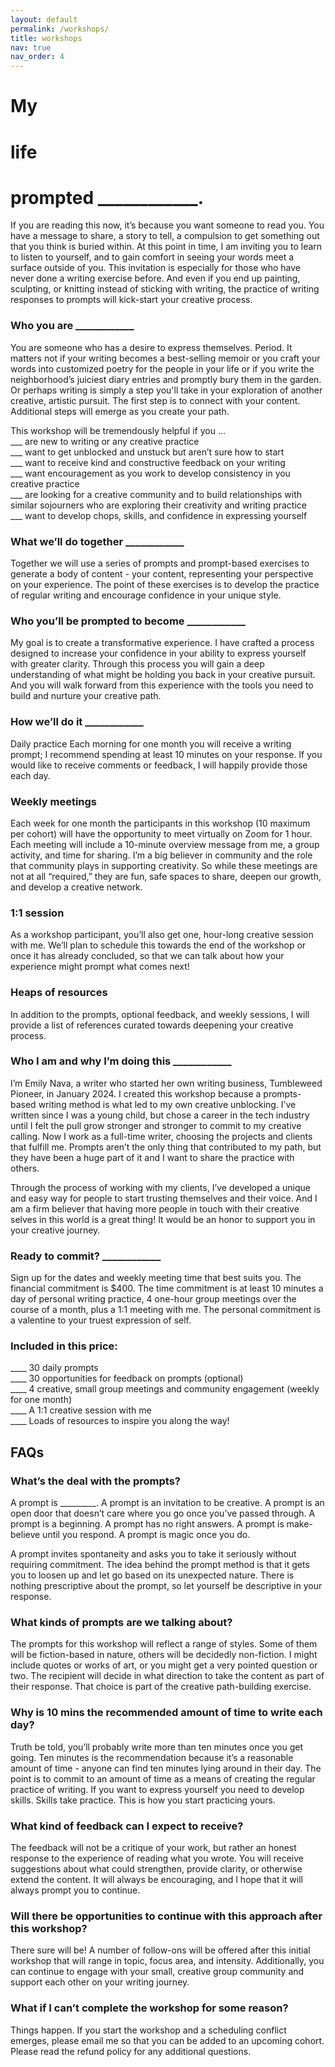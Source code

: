 ```yaml
---
layout: default
permalink: /workshops/
title: workshops
nav: true
nav_order: 4
---
```


# My
# life
# prompted ____________.

If you are reading this now, it’s because you want someone to read you. You have a message to share, a story to tell, a compulsion to get something out that you think is buried within. At this point in time, I am inviting you to learn to listen to yourself, and to gain comfort in seeing your words meet a surface outside of you. This invitation is especially for those who have never done a writing exercise before. And even if you end up painting, sculpting, or knitting instead of sticking with writing, the practice of writing responses to prompts will kick-start your creative process.  


### Who you are ____________ 
You are someone who has a desire to express themselves. Period. It matters not if your writing becomes a best-selling memoir or you craft your words into customized poetry for the people in your life or if you write the neighborhood’s juiciest diary entries and promptly bury them in the garden. Or perhaps writing is simply a step you'll take in your exploration of another creative, artistic pursuit. The first step is to connect with your content. Additional steps will emerge as you create your path. 

This workshop will be tremendously helpful if you …\
\_\_\_ are new to writing or any creative practice\
\_\_\_ want to get unblocked and unstuck but aren’t sure how to start\
\_\_\_ want to receive kind and constructive feedback on your writing\
\_\_\_ want encouragement as you work to develop consistency in you creative practice\
\_\_\_ are looking for a creative community and to build relationships with similar sojourners who are exploring their creativity and writing practice\
\_\_\_ want to develop chops, skills, and confidence in expressing yourself

### What we’ll do together ____________ 
Together we will use a series of prompts and prompt-based exercises to generate a body of content - your content, representing your perspective on your experience. The point of these exercises is to develop the practice of regular writing and encourage confidence in your unique style. 

### Who you’ll be prompted to become ____________ 
My goal is to create a transformative experience. I have crafted a process designed to increase your confidence in your ability to express yourself with greater clarity. Through this process you will gain a deep understanding of what might be holding you back in your creative pursuit. And you will walk forward from this experience with the tools you need to build and nurture your creative path. 

### How we’ll do it ____________ 
Daily practice
Each morning for one month you will receive a writing prompt; I recommend spending at least 10 minutes on your response. If you would like to receive comments or feedback, I will happily provide those each day. 

### Weekly meetings 
Each week for one month the participants in this workshop (10 maximum per cohort) will have the opportunity to meet virtually on Zoom for 1 hour. Each meeting will include a 10-minute overview message from me, a group activity, and time for sharing. I’m a big believer in community and the role that community plays in supporting creativity. So while these meetings are not at all “required,” they are fun, safe spaces to share, deepen our growth, and develop a creative network.

### 1:1 session 
As a workshop participant, you’ll also get one, hour-long creative session with me. We’ll plan to schedule this towards the end of the workshop or once it has already concluded, so that we can talk about how your experience might prompt what comes next! 

### Heaps of resources
In addition to the prompts, optional feedback, and weekly sessions, I will provide a list of references curated towards deepening your creative process. 

### Who I am and why I’m doing this ____________ 
I’m Emily Nava, a writer who started her own writing business, Tumbleweed Pioneer, in January 2024. I created this workshop because a prompts-based writing method is what led to my own creative unblocking. I’ve written since I was a young child, but chose a career in the tech industry until I felt the pull grow stronger and stronger to commit to my creative calling. Now I work as a full-time writer, choosing the projects and clients that fulfill me. Prompts aren’t the only thing that contributed to my path, but they have been a huge part of it and I want to share the practice with others. 

Through the process of working with my clients, I’ve developed a unique and easy way for people to start trusting themselves and their voice. And I am a firm believer that having more people in touch with their creative selves in this world is a great thing! It would be an honor to support you in your creative journey. 

### Ready to commit? ____________ 
Sign up for the dates and weekly meeting time that best suits you. The financial commitment is $400. The time commitment is at least 10 minutes a day of personal writing practice, 4 one-hour group meetings over the course of a month, plus a 1:1 meeting with me. The personal commitment is a valentine to your truest expression of self. 

### Included in this price: 
_\_\_\_ 30 daily prompts\
_\_\_\_ 30 opportunities for feedback on prompts (optional)\
_\_\_\_ 4 creative, small group meetings and community engagement (weekly for one month)\
_\_\_\_ A 1:1 creative session with me\
_\_\_\_ Loads of resources to inspire you along the way!


## FAQs

### What’s the deal with the prompts?
A prompt is _________. A prompt is an invitation to be creative. A prompt is an open door that doesn’t care where you go once you’ve passed through. A prompt is a beginning. A prompt has no right answers. A prompt is make-believe until you respond. A prompt is magic once you do. 

A prompt invites spontaneity and asks you to take it seriously without requiring commitment. The idea behind the prompt method is that it gets you to loosen up and let go based on its unexpected nature. There is nothing prescriptive about the prompt, so let yourself be descriptive in your response. 

### What kinds of prompts are we talking about?
The prompts for this workshop will reflect a range of styles. Some of them will be fiction-based in nature, others will be decidedly non-fiction. I might include quotes or works of art, or you might get a very pointed question or two. The recipient will decide in what direction to take the content as part of their response. That choice is part of the creative path-building exercise. 

### Why is 10 mins the recommended amount of time to write each day? 
Truth be told, you’ll probably write more than ten minutes once you get going. Ten minutes is the recommendation because it’s a reasonable amount of time - anyone can find ten minutes lying around in their day. The point is to commit to an amount of time as a means of creating the regular practice of writing. If you want to express yourself you need to develop skills. Skills take practice. This is how you start practicing yours. 

### What kind of feedback can I expect to receive? 
The feedback will not be a critique of your work, but rather an honest response to the experience of reading what you wrote. You will receive suggestions about what could strengthen, provide clarity, or otherwise extend the content. It will always be encouraging, and I hope that it will always prompt you to continue. 

### Will there be opportunities to continue with this approach after this workshop? 
There sure will be! A number of follow-ons will be offered after this initial workshop that will range in topic, focus area, and intensity. Additionally, you can continue to engage with your small, creative group community and support each other on your writing journey. 

### What if I can’t complete the workshop for some reason? 
Things happen. If you start the workshop and a scheduling conflict emerges, please email me so that you can be added to an upcoming cohort. Please read the refund policy for any additional questions. 


